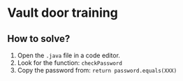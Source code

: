 # Vault door training
## How to solve?
1. Open the `.java` file in a code editor.
2. Look for the function: `checkPassword`
3. Copy the password from: `return password.equals(XXX)`